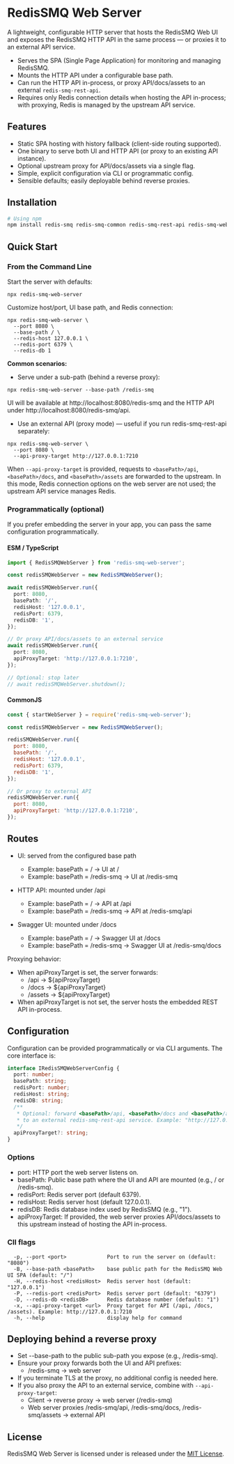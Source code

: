 # RedisSMQ Web Server

A lightweight, configurable HTTP server that hosts the RedisSMQ Web UI and exposes the RedisSMQ HTTP API in the same process — or proxies it to an external API service.

- Serves the SPA (Single Page Application) for monitoring and managing RedisSMQ.
- Mounts the HTTP API under a configurable base path.
- Can run the HTTP API in-process, or proxy API/docs/assets to an external `redis-smq-rest-api`.
- Requires only Redis connection details when hosting the API in-process; with proxying, Redis is managed by the upstream API service.

## Features

- Static SPA hosting with history fallback (client-side routing supported).
- One binary to serve both UI and HTTP API (or proxy to an existing API instance).
- Optional upstream proxy for API/docs/assets via a single flag.
- Simple, explicit configuration via CLI or programmatic config.
- Sensible defaults; easily deployable behind reverse proxies.

## Installation

```bash
# Using npm
npm install redis-smq redis-smq-common redis-smq-rest-api redis-smq-web-ui redis-smq-web-server --save
```

## Quick Start

### From the Command Line

Start the server with defaults:

```shell
npx redis-smq-web-server
```

Customize host/port, UI base path, and Redis connection:

```shell
npx redis-smq-web-server \
  --port 8080 \
  --base-path / \
  --redis-host 127.0.0.1 \
  --redis-port 6379 \
  --redis-db 1
```

**Common scenarios:**

- Serve under a sub-path (behind a reverse proxy):

```shell
npx redis-smq-web-server --base-path /redis-smq
```

UI will be available at http://localhost:8080/redis-smq and the HTTP API under http://localhost:8080/redis-smq/api.

- Use an external API (proxy mode) — useful if you run redis-smq-rest-api separately:

```shell
npx redis-smq-web-server \
  --port 8080 \
  --api-proxy-target http://127.0.0.1:7210
```

When `--api-proxy-target` is provided, requests to `<basePath>/api`, `<basePath>/docs`, and `<basePath>/assets` are forwarded 
to the upstream. In this mode, Redis connection options on the web server are not used; the upstream API service manages Redis.

### Programmatically (optional)

If you prefer embedding the server in your app, you can pass the same configuration programmatically.

#### ESM / TypeScript

```typescript
import { RedisSMQWebServer } from 'redis-smq-web-server';

const redisSMQWebServer = new RedisSMQWebServer();

await redisSMQWebServer.run({
  port: 8080,
  basePath: '/',
  redisHost: '127.0.0.1',
  redisPort: 6379,
  redisDB: '1',
});

// Or proxy API/docs/assets to an external service
await redisSMQWebServer.run({
  port: 8080,
  apiProxyTarget: 'http://127.0.0.1:7210',
});

// Optional: stop later
// await redisSMQWebServer.shutdown();
```

#### CommonJS

```javascript
const { startWebServer } = require('redis-smq-web-server');

const redisSMQWebServer = new RedisSMQWebServer();

redisSMQWebServer.run({
  port: 8080,
  basePath: '/',
  redisHost: '127.0.0.1',
  redisPort: 6379,
  redisDB: '1',
});

// Or proxy to external API
redisSMQWebServer.run({
  port: 8080,
  apiProxyTarget: 'http://127.0.0.1:7210',
});
```

## Routes

- UI: served from the configured base path
  - Example: basePath = / → UI at /
  - Example: basePath = /redis-smq → UI at /redis-smq
  
- HTTP API: mounted under <basePath>/api
  - Example: basePath = / → API at /api
  - Example: basePath = /redis-smq → API at /redis-smq/api

- Swagger UI: mounted under <basePath>/docs
  - Example: basePath = / → Swagger UI at /docs
  - Example: basePath = /redis-smq → Swagger UI at /redis-smq/docs

Proxying behavior:

- When apiProxyTarget is set, the server forwards:
  - <basePath>/api → ${apiProxyTarget}
  - <basePath>/docs → ${apiProxyTarget}
  - <basePath>/assets → ${apiProxyTarget}
- When apiProxyTarget is not set, the server hosts the embedded REST API in-process.

## Configuration

Configuration can be provided programmatically or via CLI arguments. The core interface is:

```typescript
interface IRedisSMQWebServerConfig {
  port: number;
  basePath: string;
  redisPort: number;
  redisHost: string;
  redisDB: string;
  /**
   * Optional: forward <basePath>/api, <basePath>/docs and <basePath>/assets
   * to an external redis-smq-rest-api service. Example: "http://127.0.0.1:7210"
   */
  apiProxyTarget?: string;
}
```

### Options
- port: HTTP port the web server listens on.
- basePath: Public base path where the UI and API are mounted (e.g., / or /redis-smq).
- redisPort: Redis server port (default 6379).
- redisHost: Redis server host (default 127.0.0.1).
- redisDB: Redis database index used by RedisSMQ (e.g., "1").
- apiProxyTarget: If provided, the web server proxies API/docs/assets to this upstream instead of hosting the API in-process.

### ClI flags

```shell
  -p, --port <port>             Port to run the server on (default: "8080")
  -B, --base-path <basePath>    base public path for the RedisSMQ Web UI SPA (default: "/")
  -H, --redis-host <redisHost>  Redis server host (default: "127.0.0.1")
  -P, --redis-port <redisPort>  Redis server port (default: "6379")
  -D, --redis-db <redisDB>      Redis database number (default: "1")
  -x, --api-proxy-target <url>  Proxy target for API (/api, /docs, /assets). Example: http://127.0.0.1:7210
  -h, --help                    display help for command

```

## Deploying behind a reverse proxy

- Set --base-path to the public sub-path you expose (e.g., /redis-smq).
- Ensure your proxy forwards both the UI and API prefixes:
  - /redis-smq → web server
- If you terminate TLS at the proxy, no additional config is needed here.
- If you also proxy the API to an external service, combine with `--api-proxy-target`:
  - Client → reverse proxy → web server (/redis-smq)
  - Web server proxies /redis-smq/api, /redis-smq/docs, /redis-smq/assets → external API

## License

RedisSMQ Web Server is licensed under is released under the [MIT License](https://github.com/weyoss/redis-smq/blob/master/LICENSE).

